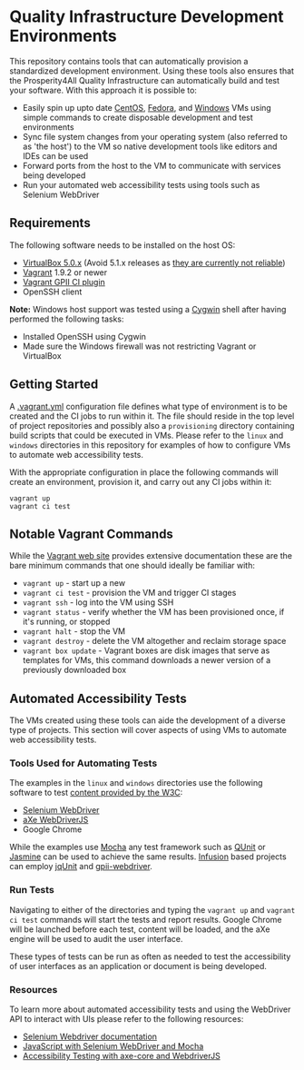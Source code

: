 # Quality Infrastructure Development Environments

This repository contains tools that can automatically provision a standardized development environment. Using these tools also ensures that the Prosperity4All Quality Infrastructure can automatically build and test your software. With this approach it is possible to:

* Easily spin up upto date [CentOS](https://github.com/idi-ops/packer-centos), [Fedora](https://github.com/idi-ops/packer-fedora), and [Windows](https://github.com/idi-ops/packer-windows) VMs using simple commands to create disposable development and test environments
* Sync file system changes from your operating system (also referred to as 'the host') to the VM so native development tools like editors and IDEs can be used
* Forward ports from the host to the VM to communicate with services being developed
* Run your automated web accessibility tests using tools such as Selenium WebDriver

## Requirements

The following software needs to be installed on the host OS:

* [VirtualBox 5.0.x](https://www.virtualbox.org/wiki/Download_Old_Builds_5_0) (Avoid 5.1.x releases as [they are currently not reliable](https://www.virtualbox.org/query?version=VirtualBox+5.1.0&version=VirtualBox+5.1.2&version=VirtualBox+5.1.4&col=id&col=summary&col=status&col=owner&col=type&col=priority&col=component&order=priority))
* [Vagrant](https://www.vagrantup.com/downloads.html) 1.9.2 or newer
* [Vagrant GPII CI plugin](https://github.com/amatas/vagrant-gpii-ci)
* OpenSSH client

**Note:** Windows host support was tested using a [Cygwin](https://cygwin.com) shell after having performed the following tasks:

* Installed OpenSSH using Cygwin
* Made sure the Windows firewall was not restricting Vagrant or VirtualBox

## Getting Started

 A [.vagrant.yml](https://github.com/amatas/vagrant-gpii-ci#virtual-machines-definition) configuration file defines what type of environment is to be created and the CI jobs to run within it. The file should reside in the top level of project repositories and possibly also a ``provisioning`` directory containing build scripts that could be executed in VMs. Please refer to the ``linux`` and ``windows`` directories in this repository for examples of how to configure VMs to automate web accessibility tests.

With the appropriate configuration in place the following commands will create an environment, provision it, and carry out any CI jobs within it:

```
vagrant up
vagrant ci test
```

## Notable Vagrant Commands

While the [Vagrant web site](https://docs.vagrantup.com/v2/cli/index.html) provides extensive documentation these are the bare minimum commands that one should ideally be familiar with:

* ``vagrant up`` - start up a new
* ``vagrant ci test`` - provision the VM and trigger CI stages
* ``vagrant ssh`` - log into the VM using SSH
* ``vagrant status`` - verify whether the VM has been provisioned once, if it's running, or stopped
* ``vagrant halt`` - stop the VM
* ``vagrant destroy`` - delete the VM altogether and reclaim storage space
* ``vagrant box update`` - Vagrant boxes are disk images that serve as templates for VMs, this command downloads a newer version of a previously downloaded box 

## Automated Accessibility Tests

The VMs created using these tools can aide the development of a diverse type of projects. This section will cover aspects of using VMs to automate web accessibility tests. 

### Tools Used for Automating Tests

The examples in the ``linux`` and ``windows`` directories use the following software to test [content provided by the W3C](https://www.w3.org/WAI/demos/bad/Overview.html):

* [Selenium WebDriver](https://github.com/SeleniumHQ/selenium)
* [aXe WebDriverJS](https://github.com/dequelabs/axe-webdriverjs)
* Google Chrome

While the examples use [Mocha](https://mochajs.org/) any test framework such as [QUnit](https://qunitjs.com/) or [Jasmine](https://jasmine.github.io/) can be used to achieve the same results. [Infusion](https://github.com/fluid-project/infusion/) based projects can employ [jqUnit](http://docs.fluidproject.org/infusion/development/jqUnit.html) and [gpii-webdriver](https://github.com/GPII/gpii-webdriver/).

### Run Tests

Navigating to either of the directories and typing the ``vagrant up`` and ``vagrant ci test`` commands will start the tests and report results. Google Chrome will be launched before each test, content will be loaded, and the aXe engine will be used to audit the user interface.

These types of tests can be run as often as needed to test the accessibility of user interfaces as an application or document is being developed.

### Resources

To learn more about automated accessibility tests and using the WebDriver API to interact with UIs please refer to the following resources:

* [Selenium Webdriver documentation](http://seleniumhq.github.io/selenium/docs/api/javascript/)
* [JavaScript with Selenium WebDriver and Mocha](http://testerstories.com/2016/02/javascript-with-selenium-webdriver-and-mocha/)
* [Accessibility Testing with axe-core and WebdriverJS](https://www.youtube.com/watch?v=1QAvRJM-zR8)
